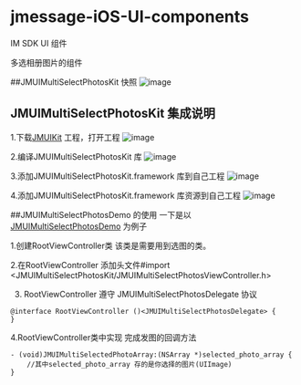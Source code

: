 # jmessage-iOS-UI-components
IM SDK UI 组件

多选相册图片的组件

##JMUIMultiSelectPhotosKit 快照 
![image](https://github.com/jpush/jmessage-ios-uikit/blob/master/JMUIMultiSelectPhotosKit/README_JMUIMultiSelectPhotosKit说明图/JMUIMultiSelectPhotosKit快照.gif)

## JMUIMultiSelectPhotosKit 集成说明
1.下载[JMUIKit](https://github.com/jpush/jmessage-ios-uikit/archive/master.zip) 工程，打开工程
![image](https://github.com/jpush/jmessage-ios-uikit/blob/master/JMUIChattingKit/README_JMUIChatting集成说明图/1.打开工程.gif)

2.编译JMUIMultiSelectPhotosKit 库
![image](https://github.com/jpush/jmessage-ios-uikit/blob/master/JMUIMultiSelectPhotosKit/README_JMUIMultiSelectPhotosKit说明图/编译JMUIMultiSelectPhotosKit库.gif)

3.添加JMUIMultiSelectPhotosKit.framework 库到自己工程
![image](https://github.com/jpush/jmessage-ios-uikit/blob/master/JMUIMultiSelectPhotosKit/README_JMUIMultiSelectPhotosKit说明图/添加JMUIMultiSelectPhotosKit库到自己工程.gif)

4.添加JMUIMultiSelectPhotosKit.framework 库资源到自己工程
![image](https://github.com/jpush/jmessage-ios-uikit/blob/master/JMUIMultiSelectPhotosKit/README_JMUIMultiSelectPhotosKit说明图/添加JMUIMultiSelectPhotosKit库资源到自己工程.gif)

##JMUIMultiSelectPhotosDemo 的使用
一下是以[JMUIMultiSelectPhotosDemo](/JMUIMultiSelectPhotosDemo) 为例子

1.创建RootViewController类 该类是需要用到选图的类。 

2.在RootViewController 添加头文件#import \<JMUIMultiSelectPhotosKit/JMUIMultiSelectPhotosViewController.h>

3. RootViewController 遵守 JMUIMultiSelectPhotosDelegate 协议
```
@interface RootViewController ()<JMUIMultiSelectPhotosDelegate> {
}
```
4.RootViewController类中实现 完成发图的回调方法
```
- (void)JMUIMultiSelectedPhotoArray:(NSArray *)selected_photo_array {
    //其中selected_photo_array 存的是你选择的图片(UIImage)
}
```


